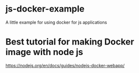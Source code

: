 # js-docker-example
A little example for using docker for js applications
# Best tutorial for making Docker image with node js
https://nodejs.org/en/docs/guides/nodejs-docker-webapp/

